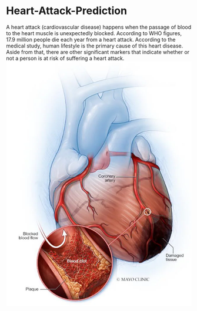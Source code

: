 # Heart-Attack-Prediction

A heart attack (cardiovascular disease) happens when the passage of blood to the heart muscle is unexpectedly blocked. According to WHO figures, 17.9 million people die each year from a heart attack. According to the medical study, human lifestyle is the primary cause of this heart disease. Aside from that, there are other significant markers that indicate whether or not a person is at risk of suffering a heart attack.
![](screenshots/heart.webp)</br>
